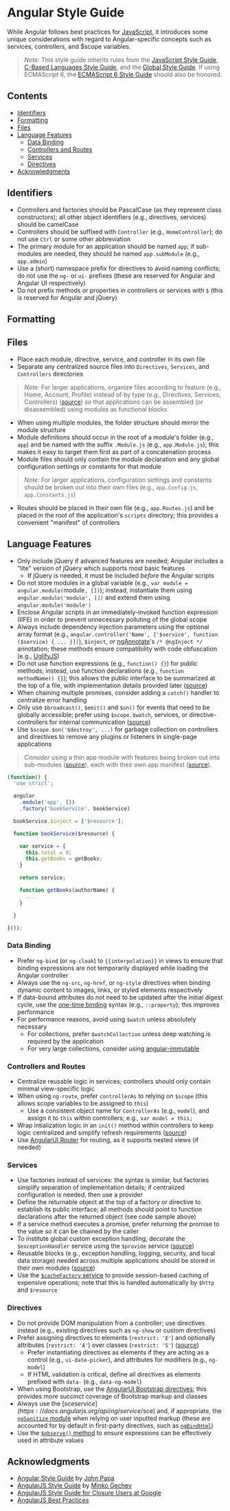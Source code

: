 # Angular Style Guide

While Angular follows best practices for [JavaScript](./Readme.md), it introduces some unique considerations with regard to Angular-specific concepts such as services, controllers, and $scope variables.

> *Note:* This style guide inherits rules from the [JavaScript Style Guide](./README.md), [C-Based Languages Style Guide](../README.md), and the [Global Style Guide](../../README.md). If using ECMAScript 6, the [ECMAScript 6 Style Guide](./ECMAScript%206.md) should also be honored.

## Contents
- [Identifiers](#identifiers)
- [Formatting](#formatting)
- [Files](#files)
- [Language Features](#language-features)
  - [Data Binding](#data-binding)
  - [Controllers and Routes](#controllers-and-routes)
  - [Services](#services)
  - [Directives](#directives)
- [Acknowledgments](#acknowledgments)

## Identifiers
- Controllers and factories should be PascalCase (as they represent class constructors); all other object identifiers (e.g., directives, services) should be camelCase
- Controllers should be suffixed with `Controller` (e.g., `HomeController`); do not use `Ctrl` or some other abbreviation
- The primary module for an application should be named `app`; if sub-modules are needed, they should be named `app.subModule` (e.g., `app.admin`)
- Use a (short) namespace prefix for directives to avoid naming conflicts; do not use the `ng-` or `ui-` prefixes (these are reserved for Angular and Angular UI respectively)
- Do not prefix methods or properties in controllers or services with `$` (this is reserved for Angular and jQuery)

## Formatting

## Files
- Place each module, directive, service, and controller in its own file
- Separate any centralized source files into `Directives`, `Services`, and `Controllers` directories

> *Note:* For larger applications, organize files according to feature (e.g., Home, Account, Profile) instead of by type (e.g., Directives, Services, Controllers) ([source](https://docs.google.com/document/d/1XXMvReO8-Awi1EZXAXS4PzDzdNvV6pGcuaF4Q9821Es/pub)) so that applications can be assembled (or disassembled) using modules as functional blocks

- When using multiple modules, the folder structure should mirror the module structure
- Module definitions should occur in the root of a module's folder (e.g., `app`) and be named with the suffix `.Module.js` (e.g., `app.Module.js`); this makes it easy to target them first as part of a concatenation process
- Module files should only contain the module declaration and any global configuration settings or constants for that module

> *Note:* For larger applications, configuration settings and constants should be broken out into their own files (e.g., `app.Config.js`, `app.Constants.js`)

- Routes should be placed in their own file (e.g., `app.Routes.js`) and be placed in the root of the application's `scripts` directory; this provides a convenient "manifest" of controllers

## Language Features
- Only include jQuery if advanced features are needed; Angular includes a "lite" version of jQuery which supports most basic features
  - If jQuery *is* needed, it must be included *before* the Angular scripts
- Do not store modules in a global variable (e.g., `var module = angular.module(`module`, [])`); instead, instantiate them using `angular.module('module', [])` and extend them using `angular.module('module')`
- Enclose Angular scripts in an immediately-invoked function expression (IIFE) in order to prevent unnecessary polluting of the global scope
- Always include dependency injection parameters using the optional array format (e.g., `angular.controller('Name', ['$service', function ($service) { ... }])`), `$inject`, *or* [ngAnnotate](https://github.com/olov/ng-annotate)'s `/* @ngInject */` annotation; these methods ensure compatibility with code obfuscation (e.g., [UglifyJS](http://lisperator.net/uglifyjs/))
- Do not use function expressions (e.g., `function() {}`) for public methods; instead, use function declarations (e.g., `function methodName() {}`); this allows the public interface to be summarized at the top of a file, with implementation details provided later ([source](https://github.com/johnpapa/angular-styleguide#style-y034))
- When chaining multiple promises, consider adding a `catch()` handler to centralize error handling
- Only use `$broadcast()`, `$emit()` and `$on()` for events that need to be globally accessible; prefer using `$scope.$watch`, services, or directive-controllers for internal communication ([source](https://github.com/angular/angular.js/wiki/Best-Practices))
- Use `$scope.$on('$destroy', ...)` for garbage collection on controllers and directives to remove any plugins or listeners in single-page applications

> *Consider* using a thin app module with features being broken out into sub-modules ([source](https://github.com/johnpapa/angular-styleguide#keep-the-app-module-thin)), each with their own app manifest ([source](https://github.com/johnpapa/angular-styleguide#module-dependencies)).

```js
(function() {
  'use strict';

  angular
    .module('app', [])
    .factory('bookService', bookService)

  bookService.$inject = ['$resource'];

  function bookService($resource) {

    var service = {
      this.total = 0;
      this.getBooks = getBooks;
    }

    return service;

    function getBooks(authorName) {
      ...
    }

  }

}());
```

### Data Binding
- Prefer `ng-bind` (or `ng-cloak`) to `{{interpolation}}` in views to ensure that binding expressions are not temporarily displayed while loading the Angular controller
- Always use the `ng-src`, `ng-href`, or `ng-style` directives when binding dynamic content to images, links, or styled elements respectively
- If data-bound attributes do not need to be updated after the initial digest cycle, use the [one-time binding](https://docs.angularjs.org/guide/expression#one-time-binding) syntax (e.g., `::property`); this improves performance
- For performance reasons, avoid using `$watch` unless absolutely necessary
  - For collections, prefer `$watchCollection` unless deep watching is required by the application
  - For very large collections, consider using [angular-immutable](http://blog.mgechev.com/2015/03/02/immutability-in-angularjs-immutablejs/)

### Controllers and Routes
- Centralize reusable logic in services; controllers should only contain minimal view-specific logic
- When using `ng-route`, prefer `controllerAs` to relying on `$scope` (this allows scope variables to be assigned to `this`)
  - Use a consistent object name for `ControllerAs` (e.g., `model`), and assign it to `this` within controllers; e.g., `var model = this;`
- Wrap intialization logic in an `init()` method within controllers to keep logic centralized and simplify refresh requirements ([source](https://github.com/johnpapa/angular-styleguide#controller-activation-promises))
- Use [AngularUI Router](http://angular-ui.github.io/ui-router/) for routing, as it supports nested views (if needed)

### Services
- Use factories instead of services: the syntax is similar, but factories simplify separation of implementation details; if centralized configuration is needed, then use a provider
- Define the returnable object at the top of a factory or directive to establish its public interface; all methods should point to function declarations after the returned object (see code sample above)
- If a service method executes a promise, prefer returning the promise to the value so it can be chained by the caller
- To institute global custom exception handling, decorate the `$exceptionHandler` service using the `$provide` service ([source](https://github.com/johnpapa/angular-styleguide#decorators))
- Reusable blocks (e.g., exception handling, logging, security, and local data storage) needed across multiple applications  should be stored in their own modules ([source](https://github.com/johnpapa/angular-styleguide#reusable-blocks-are-modules))
- Use the [`$cacheFactory` service](https://docs.angularjs.org/api/ng/service/$cacheFactory) to provide session-based caching of expensive operations; note that this is handled automatically by `$http` and `$resource`

### Directives
- Do not provide DOM manipulation from a controller; use directives instead (e.g., existing directives such as `ng-show` or custom directives)
- Prefer assigning directives to elements (`restrict: 'E'`) and optionally attributes (`restrict: 'A'`) over classes (`restrict: 'S'`) ([source](https://github.com/johnpapa/angular-styleguide#restrict-to-elements-and-attributes))
  - Prefer instantiating directives as elements if they are acting as a control (e.g., `ui-date-picker`), and attributes for modifiers (e.g., `ng-model`)
  - If HTML validation is critical, define all directives as elements prefixed with `data-` (e.g., `data-ng-model`)
- When using Bootstrap, use the [AngularUI Bootstrap directives](https://angular-ui.github.io/bootstrap/); this provides more succinct coverage of Bootstrap markup and classes
- Always use the [$sce service](https://docs.angularjs.org/api/ng/service/$sce) and, if appropriate, the [`ngSanitize` module](https://docs.angularjs.org/api/ngSanitize) when relying on user inputted markup (these are accounted for by default in first-party directives, such as [`ngBindHtml`](https://docs.angularjs.org/api/ng/directive/ngBindHtml))
- Use the [`$observe()` method](https://docs.angularjs.org/api/ng/type/$compile.directive.Attributes#$observe) to ensure expressions can be effectively used in attribute values

<!--
Consider using: Mocha (testing), Chai (assertions), Karma (test runner), Sinon (stubbing), and PhantomJS ("headless browser"); see https://github.com/johnpapa/angular-styleguide#testing
-->

<!--
## Comments
- Evaluate: [ngDocs](https://github.com/angular/angular.js/wiki/Writing-AngularJS-Documentation) and [dgneni](https://github.com/angular/dgeni) for AngularJS documentation
-->

## Acknowledgments
- [Angular Style Guide](https://github.com/johnpapa/angular-styleguide) by [John Papa](https://github.com/johnpapa)
- [AngularJS Style Guide](https://github.com/mgechev/angularjs-style-guide) by [Minko Gechev](https://github.com/mgechev)
- [AngularJS Style Guide for Closure Users at Google](https://google-styleguide.googlecode.com/svn/trunk/angularjs-google-style.html)
- [AngularJS Best Practices](https://github.com/angular/angular.js/wiki/Best-Practices)